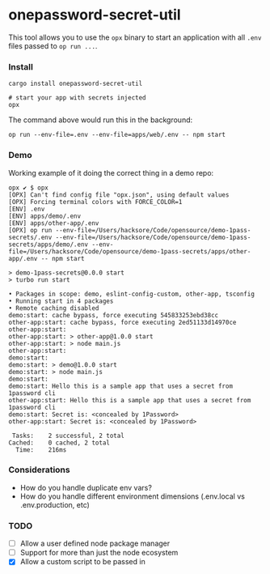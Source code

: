 # onepassword-secret-util

This tool allows you to use the `opx` binary to start an application with all `.env` files passed to `op run ...`. 

### Install
`cargo install onepassword-secret-util`

```
# start your app with secrets injected
opx
```
The command above would run this in the background:
```
op run --env-file=.env --env-file=apps/web/.env -- npm start
```

### Demo
Working example of it doing the correct thing in a demo repo:
```
opx ✔ $ opx
[OPX] Can't find config file "opx.json", using default values
[OPX] Forcing terminal colors with FORCE_COLOR=1
[ENV] .env
[ENV] apps/demo/.env
[ENV] apps/other-app/.env
[OPX] op run --env-file=/Users/hacksore/Code/opensource/demo-1pass-secrets/.env --env-file=/Users/hacksore/Code/opensource/demo-1pass-secrets/apps/demo/.env --env-file=/Users/hacksore/Code/opensource/demo-1pass-secrets/apps/other-app/.env -- npm start

> demo-1pass-secrets@0.0.0 start
> turbo run start

• Packages in scope: demo, eslint-config-custom, other-app, tsconfig
• Running start in 4 packages
• Remote caching disabled
demo:start: cache bypass, force executing 545833253ebd38cc
other-app:start: cache bypass, force executing 2ed51133d14970ce
other-app:start:
other-app:start: > other-app@1.0.0 start
other-app:start: > node main.js
other-app:start:
demo:start:
demo:start: > demo@1.0.0 start
demo:start: > node main.js
demo:start:
demo:start: Hello this is a sample app that uses a secret from 1password cli
other-app:start: Hello this is a sample app that uses a secret from 1password cli
demo:start: Secret is: <concealed by 1Password>
other-app:start: Secret is: <concealed by 1Password>

 Tasks:    2 successful, 2 total
Cached:    0 cached, 2 total
  Time:    216ms
```

### Considerations
- How do you handle duplicate env vars?
- How do you handle different environment dimensions (.env.local vs .env.production, etc)

### TODO
- [ ] Allow a user defined node package manager 
- [ ] Support for more than just the node ecosystem
- [x] Allow a custom script to be passed in